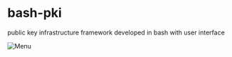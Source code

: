 # bash-pki
public key infrastructure framework developed in bash with user interface

![Menu](https://i.imgur.com/spIuPC6.png "Menu")

